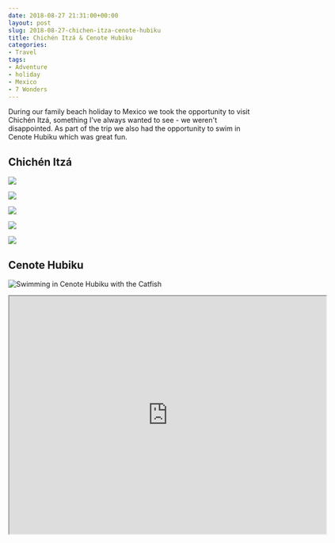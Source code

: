```yaml
---
date: 2018-08-27 21:31:00+00:00
layout: post
slug: 2018-08-27-chichen-itza-cenote-hubiku
title: Chichén Itzá & Cenote Hubiku
categories:
- Travel
tags:
- Adventure
- holiday
- Mexico
- 7 Wonders
---
```


During our family beach holiday to Mexico we took the opportunity to visit Chichén Itzá, something I've always wanted to see - we weren't disappointed. As part of the trip we also had the opportunity to swim in Cenote Hubiku which was great fun.

## Chichén Itzá

![](../images/2018/08/unadjustednonraw_thumb_ed4a.jpg)

![](../images/2018/08/unadjustednonraw_thumb_ed58.jpg)

![](../images/2018/08/unadjustednonraw_thumb_ed5d.jpg)

![](../images/2018/08/unadjustednonraw_thumb_ed75.jpg)

![](../images/2018/08/unadjustednonraw_thumb_ed79.jpg)

## Cenote Hubiku

![Swimming in Cenote Hubiku with the Catfish](../images/2018/08/ihjyw7npso6kbwwjjrpl2q_thumb_ed49.jpg)

<iframe src="https://www.google.com/maps/d/embed?mid=1E5aJMkA6q0EabKOXTLd8wdy1jv-lYWlt" width="640" height="480"></iframe>
